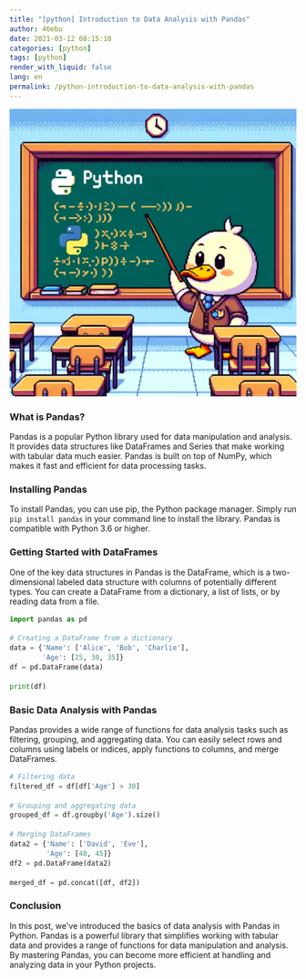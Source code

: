 ```yaml
---
title: "[python] Introduction to Data Analysis with Pandas"
author: 46ebu
date: 2021-03-12 08:15:10 
categories: [python]
tags: [python]
render_with_liquid: false
lang: en
permalink: /python-introduction-to-data-analysis-with-pandas
---
```


![Intro](/assets/img/post/python.png)
### What is Pandas?
Pandas is a popular Python library used for data manipulation and analysis. It provides data structures like DataFrames and Series that make working with tabular data much easier. Pandas is built on top of NumPy, which makes it fast and efficient for data processing tasks.

### Installing Pandas
To install Pandas, you can use pip, the Python package manager. Simply run `pip install pandas` in your command line to install the library. Pandas is compatible with Python 3.6 or higher.

### Getting Started with DataFrames
One of the key data structures in Pandas is the DataFrame, which is a two-dimensional labeled data structure with columns of potentially different types. You can create a DataFrame from a dictionary, a list of lists, or by reading data from a file.

```python
import pandas as pd

# Creating a DataFrame from a dictionary
data = {'Name': ['Alice', 'Bob', 'Charlie'],
        'Age': [25, 30, 35]}
df = pd.DataFrame(data)

print(df)
```

### Basic Data Analysis with Pandas
Pandas provides a wide range of functions for data analysis tasks such as filtering, grouping, and aggregating data. You can easily select rows and columns using labels or indices, apply functions to columns, and merge DataFrames.

```python
# Filtering data
filtered_df = df[df['Age'] > 30]

# Grouping and aggregating data
grouped_df = df.groupby('Age').size()

# Merging DataFrames
data2 = {'Name': ['David', 'Eve'],
         'Age': [40, 45]}
df2 = pd.DataFrame(data2)

merged_df = pd.concat([df, df2])
```

### Conclusion
In this post, we've introduced the basics of data analysis with Pandas in Python. Pandas is a powerful library that simplifies working with tabular data and provides a range of functions for data manipulation and analysis. By mastering Pandas, you can become more efficient at handling and analyzing data in your Python projects.